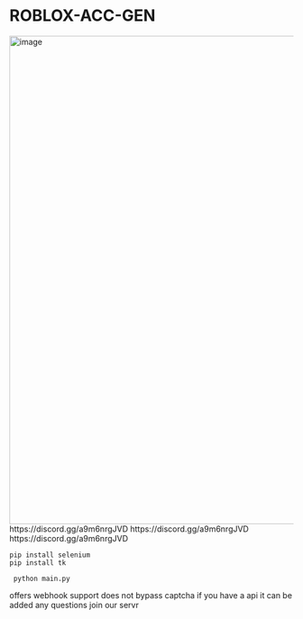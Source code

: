 # ROBLOX-ACC-GEN
<img width="1204" height="867" alt="image" src="https://github.com/user-attachments/assets/b343796a-228b-4ea2-8c29-6136292feb16" />
https://discord.gg/a9m6nrgJVD
https://discord.gg/a9m6nrgJVD
https://discord.gg/a9m6nrgJVD


```pip install requests
pip install selenium
pip install tk
```

``` python main.py```


 offers webhook support does not bypass captcha if you have a api it can be added any questions join our servr
